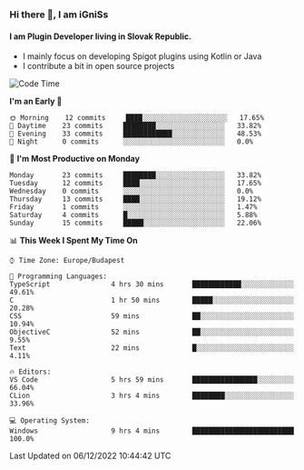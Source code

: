 ### Hi there 👋, I am iGniSs

#### I am Plugin Developer living in Slovak Republic.
- I mainly focus on developing Spigot plugins using Kotlin or Java
- I contribute a bit in open source projects

<!--START_SECTION:waka-->
![Code Time](http://img.shields.io/badge/Code%20Time-975%20hrs%2057%20mins-blue)

**I'm an Early 🐤** 

```text
🌞 Morning    12 commits     ████░░░░░░░░░░░░░░░░░░░░░   17.65% 
🌆 Daytime    23 commits     ████████░░░░░░░░░░░░░░░░░   33.82% 
🌃 Evening    33 commits     ████████████░░░░░░░░░░░░░   48.53% 
🌙 Night      0 commits      ░░░░░░░░░░░░░░░░░░░░░░░░░   0.0%

```
📅 **I'm Most Productive on Monday** 

```text
Monday       23 commits     ████████░░░░░░░░░░░░░░░░░   33.82% 
Tuesday      12 commits     ████░░░░░░░░░░░░░░░░░░░░░   17.65% 
Wednesday    0 commits      ░░░░░░░░░░░░░░░░░░░░░░░░░   0.0% 
Thursday     13 commits     ████░░░░░░░░░░░░░░░░░░░░░   19.12% 
Friday       1 commits      ░░░░░░░░░░░░░░░░░░░░░░░░░   1.47% 
Saturday     4 commits      █░░░░░░░░░░░░░░░░░░░░░░░░   5.88% 
Sunday       15 commits     █████░░░░░░░░░░░░░░░░░░░░   22.06%

```


📊 **This Week I Spent My Time On** 

```text
⌚︎ Time Zone: Europe/Budapest

💬 Programming Languages: 
TypeScript               4 hrs 30 mins       ████████████░░░░░░░░░░░░░   49.61% 
C                        1 hr 50 mins        █████░░░░░░░░░░░░░░░░░░░░   20.28% 
CSS                      59 mins             ██░░░░░░░░░░░░░░░░░░░░░░░   10.94% 
ObjectiveC               52 mins             ██░░░░░░░░░░░░░░░░░░░░░░░   9.55% 
Text                     22 mins             █░░░░░░░░░░░░░░░░░░░░░░░░   4.11%

🔥 Editors: 
VS Code                  5 hrs 59 mins       ████████████████░░░░░░░░░   66.04% 
CLion                    3 hrs 4 mins        ████████░░░░░░░░░░░░░░░░░   33.96%

💻 Operating System: 
Windows                  9 hrs 4 mins        █████████████████████████   100.0%

```


 Last Updated on 06/12/2022 10:44:42 UTC
<!--END_SECTION:waka-->